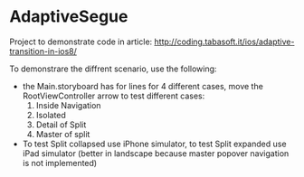 AdaptiveSegue
===========

Project to demonstrate code in article: http://coding.tabasoft.it/ios/adaptive-transition-in-ios8/

To demonstrare the diffrent scenario, use the following:

- the Main.storyboard has for lines for 4 different cases, move the RootViewController arrow to test different cases:
    1) Inside Navigation
    2) Isolated
    3) Detail of Split
    4) Master of split
- To test Split collapsed use iPhone simulator, to test Split expanded use iPad simulator (better in landscape because master popover navigation is not implemented)
